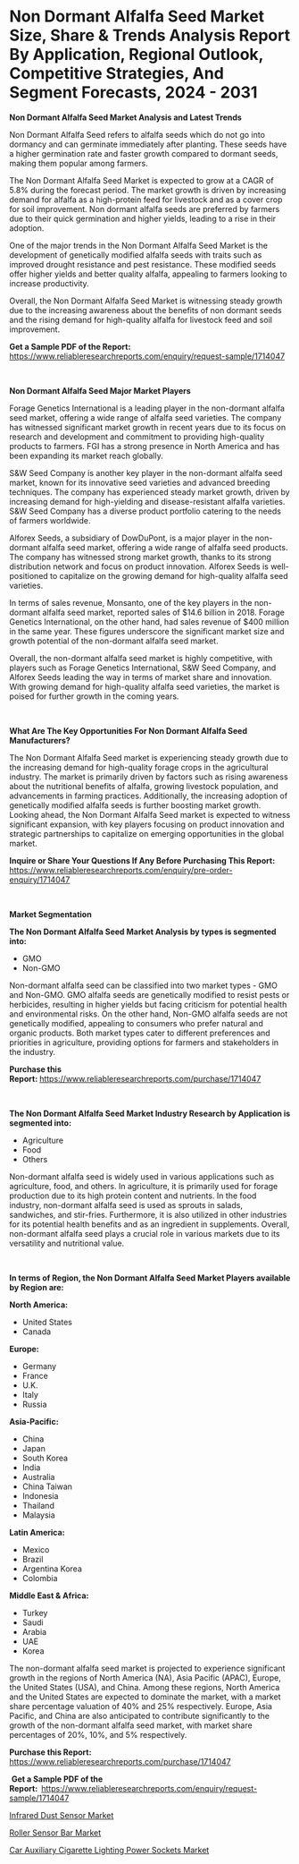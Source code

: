 <p><h1>Non Dormant Alfalfa Seed Market Size, Share & Trends Analysis Report By Application, Regional Outlook, Competitive Strategies, And Segment Forecasts, 2024 - 2031</h1></p><p><strong>Non Dormant Alfalfa Seed Market Analysis and Latest Trends</strong></p>
<p><p>Non Dormant Alfalfa Seed refers to alfalfa seeds which do not go into dormancy and can germinate immediately after planting. These seeds have a higher germination rate and faster growth compared to dormant seeds, making them popular among farmers.</p><p>The Non Dormant Alfalfa Seed Market is expected to grow at a CAGR of 5.8% during the forecast period. The market growth is driven by increasing demand for alfalfa as a high-protein feed for livestock and as a cover crop for soil improvement. Non dormant alfalfa seeds are preferred by farmers due to their quick germination and higher yields, leading to a rise in their adoption.</p><p>One of the major trends in the Non Dormant Alfalfa Seed Market is the development of genetically modified alfalfa seeds with traits such as improved drought resistance and pest resistance. These modified seeds offer higher yields and better quality alfalfa, appealing to farmers looking to increase productivity.</p><p>Overall, the Non Dormant Alfalfa Seed Market is witnessing steady growth due to the increasing awareness about the benefits of non dormant seeds and the rising demand for high-quality alfalfa for livestock feed and soil improvement.</p></p>
<p><strong>Get a Sample PDF of the Report:&nbsp;</strong> <a href="https://www.reliableresearchreports.com/enquiry/request-sample/1714047">https://www.reliableresearchreports.com/enquiry/request-sample/1714047</a></p>
<p>&nbsp;</p>
<p><strong>Non Dormant Alfalfa Seed Major Market Players</strong></p>
<p><p>Forage Genetics International is a leading player in the non-dormant alfalfa seed market, offering a wide range of alfalfa seed varieties. The company has witnessed significant market growth in recent years due to its focus on research and development and commitment to providing high-quality products to farmers. FGI has a strong presence in North America and has been expanding its market reach globally.</p><p>S&W Seed Company is another key player in the non-dormant alfalfa seed market, known for its innovative seed varieties and advanced breeding techniques. The company has experienced steady market growth, driven by increasing demand for high-yielding and disease-resistant alfalfa varieties. S&W Seed Company has a diverse product portfolio catering to the needs of farmers worldwide.</p><p>Alforex Seeds, a subsidiary of DowDuPont, is a major player in the non-dormant alfalfa seed market, offering a wide range of alfalfa seed products. The company has witnessed strong market growth, thanks to its strong distribution network and focus on product innovation. Alforex Seeds is well-positioned to capitalize on the growing demand for high-quality alfalfa seed varieties.</p><p>In terms of sales revenue, Monsanto, one of the key players in the non-dormant alfalfa seed market, reported sales of $14.6 billion in 2018. Forage Genetics International, on the other hand, had sales revenue of $400 million in the same year. These figures underscore the significant market size and growth potential of the non-dormant alfalfa seed market.</p><p>Overall, the non-dormant alfalfa seed market is highly competitive, with players such as Forage Genetics International, S&W Seed Company, and Alforex Seeds leading the way in terms of market share and innovation. With growing demand for high-quality alfalfa seed varieties, the market is poised for further growth in the coming years.</p></p>
<p>&nbsp;</p>
<p><strong>What Are The Key Opportunities For Non Dormant Alfalfa Seed Manufacturers?</strong></p>
<p><p>The Non Dormant Alfalfa Seed market is experiencing steady growth due to the increasing demand for high-quality forage crops in the agricultural industry. The market is primarily driven by factors such as rising awareness about the nutritional benefits of alfalfa, growing livestock population, and advancements in farming practices. Additionally, the increasing adoption of genetically modified alfalfa seeds is further boosting market growth. Looking ahead, the Non Dormant Alfalfa Seed market is expected to witness significant expansion, with key players focusing on product innovation and strategic partnerships to capitalize on emerging opportunities in the global market.</p></p>
<p><strong>Inquire or Share Your Questions If Any Before Purchasing This Report:</strong> <a href="https://www.reliableresearchreports.com/enquiry/pre-order-enquiry/1714047">https://www.reliableresearchreports.com/enquiry/pre-order-enquiry/1714047</a></p>
<p>&nbsp;</p>
<p><strong>Market Segmentation</strong></p>
<p><strong>The Non Dormant Alfalfa Seed Market Analysis by types is segmented into:</strong></p>
<p><ul><li>GMO</li><li>Non-GMO</li></ul></p>
<p><p>Non-dormant alfalfa seed can be classified into two market types - GMO and Non-GMO. GMO alfalfa seeds are genetically modified to resist pests or herbicides, resulting in higher yields but facing criticism for potential health and environmental risks. On the other hand, Non-GMO alfalfa seeds are not genetically modified, appealing to consumers who prefer natural and organic products. Both market types cater to different preferences and priorities in agriculture, providing options for farmers and stakeholders in the industry.</p></p>
<p><strong>Purchase this Report:&nbsp;</strong><a href="https://www.reliableresearchreports.com/purchase/1714047">https://www.reliableresearchreports.com/purchase/1714047</a></p>
<p>&nbsp;</p>
<p><strong>The Non Dormant Alfalfa Seed Market Industry Research by Application is segmented into:</strong></p>
<p><ul><li>Agriculture</li><li>Food</li><li>Others</li></ul></p>
<p><p>Non-dormant alfalfa seed is widely used in various applications such as agriculture, food, and others. In agriculture, it is primarily used for forage production due to its high protein content and nutrients. In the food industry, non-dormant alfalfa seed is used as sprouts in salads, sandwiches, and stir-fries. Furthermore, it is also utilized in other industries for its potential health benefits and as an ingredient in supplements. Overall, non-dormant alfalfa seed plays a crucial role in various markets due to its versatility and nutritional value.</p></p>
<p>&nbsp;</p>
<p><strong>In terms of Region, the Non Dormant Alfalfa Seed Market Players available by Region are:</strong></p>
<p>
    <p> <strong> North America: </strong>
        <ul>
            <li>United States</li>
            <li>Canada</li>
        </ul>
        </p> 
    <p> <strong> Europe: </strong>
        <ul>
            <li>Germany</li>
            <li>France</li>
            <li>U.K.</li>
            <li>Italy</li>
            <li>Russia</li>
        </ul>
        </p> 
    <p> <strong> Asia-Pacific: </strong>
        <ul>
            <li>China</li>
            <li>Japan</li>
            <li>South Korea</li>
            <li>India</li>
            <li>Australia</li>
            <li>China Taiwan</li>
            <li>Indonesia</li>
            <li>Thailand</li>
            <li>Malaysia</li>
        </ul>
        </p> 
    <p> <strong> Latin America: </strong>
        <ul>
            <li>Mexico</li>
            <li>Brazil</li>
            <li>Argentina Korea</li>
            <li>Colombia</li>
        </ul>
        </p> 
    <p> <strong> Middle East & Africa: </strong>
        <ul>
            <li>Turkey</li>
            <li>Saudi</li>
            <li>Arabia</li>
            <li>UAE</li>
            <li>Korea</li>
        </ul>
    </p>
    </p>
<p><p>The non-dormant alfalfa seed market is projected to experience significant growth in the regions of North America (NA), Asia Pacific (APAC), Europe, the United States (USA), and China. Among these regions, North America and the United States are expected to dominate the market, with a market share percentage valuation of 40% and 25% respectively. Europe, Asia Pacific, and China are also anticipated to contribute significantly to the growth of the non-dormant alfalfa seed market, with market share percentages of 20%, 10%, and 5% respectively.</p></p>
<p><strong>Purchase this Report: </strong><a href="https://www.reliableresearchreports.com/purchase/1714047">https://www.reliableresearchreports.com/purchase/1714047</a></p>
<p>&nbsp;<strong>Get a Sample PDF of the Report:&nbsp;&nbsp;</strong><a href="https://www.reliableresearchreports.com/enquiry/request-sample/1714047">https://www.reliableresearchreports.com/enquiry/request-sample/1714047</a></p>
<p><strong></strong></p>
<p><p><a href="https://view.publitas.com/reportprime-1/infrared-dust-sensor-market-provides-detailed-segmentation-of-this-market-based-on-type-application-and-region-and-forecast-for-the-period-from-2024-2031/">Infrared Dust Sensor Market</a></p><p><a href="https://view.publitas.com/reportprime-1/roller-sensor-bar-market-research-report-the-key-to-successful-business-strategy-forecasted-for-period-from-2024-2031/">Roller Sensor Bar Market</a></p><p><a href="https://view.publitas.com/reportprime-1/car-auxiliary-cigarette-lighting-power-sockets-market-size-share-trends-analysis-report-by-application-regional-outlook-competitive-strategies-and-segment-forecasts-2024-2031/">Car Auxiliary Cigarette Lighting Power Sockets Market</a></p></p>